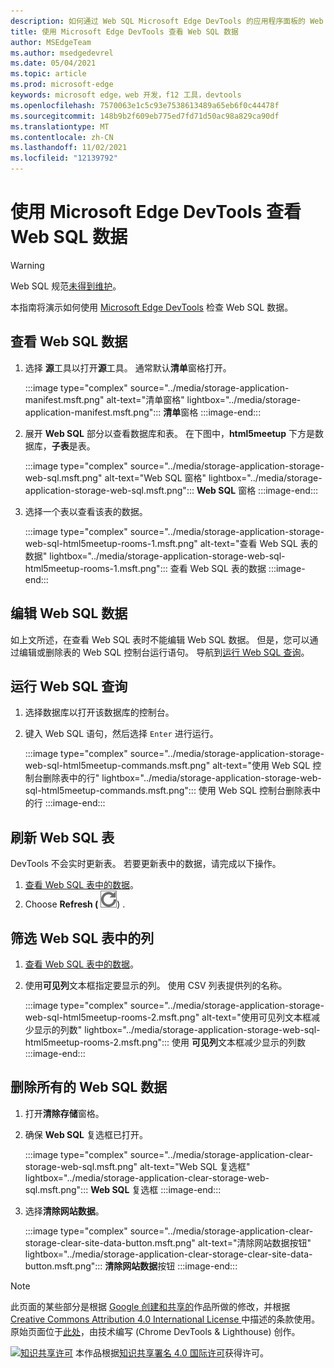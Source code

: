 ```yaml
---
description: 如何通过 Web SQL Microsoft Edge DevTools 的应用程序面板的 Web SQL 数据。
title: 使用 Microsoft Edge DevTools 查看 Web SQL 数据
author: MSEdgeTeam
ms.author: msedgedevrel
ms.date: 05/04/2021
ms.topic: article
ms.prod: microsoft-edge
keywords: microsoft edge，web 开发，f12 工具，devtools
ms.openlocfilehash: 7570063e1c5c93e7538613489a65eb6f0c44478f
ms.sourcegitcommit: 148b9b2f609eb775ed7fd71d50ac98a829ca90df
ms.translationtype: MT
ms.contentlocale: zh-CN
ms.lasthandoff: 11/02/2021
ms.locfileid: "12139792"
---
```

<!-- Copyright Kayce Basques

   Licensed under the Apache License, Version 2.0 (the "License");
   you may not use this file except in compliance with the License.
   You may obtain a copy of the License at

       https://www.apache.org/licenses/LICENSE-2.0

   Unless required by applicable law or agreed to in writing, software
   distributed under the License is distributed on an "AS IS" BASIS,
   WITHOUT WARRANTIES OR CONDITIONS OF ANY KIND, either express or implied.
   See the License for the specific language governing permissions and
   limitations under the License.  -->
# <a name="view-web-sql-data-with-microsoft-edge-devtools"></a>使用 Microsoft Edge DevTools 查看 Web SQL 数据

> [!WARNING]
> Web SQL 规范[未得到维护][W3CWebSQLStatus]。

本指南将演示如何使用 [Microsoft Edge DevTools][MicrosoftEdgeDevTools] 检查 Web SQL 数据。


<!-- ====================================================================== -->
## <a name="view-web-sql-data"></a>查看 Web SQL 数据

1.  选择 **源**工具以打开**源**工具。  通常默认**清单**窗格打开。

    :::image type="complex" source="../media/storage-application-manifest.msft.png" alt-text="清单窗格" lightbox="../media/storage-application-manifest.msft.png":::
       **清单**窗格
    :::image-end:::

1.  展开 **Web SQL** 部分以查看数据库和表。  在下图中，**html5meetup** 下方是数据库，**子表**是表。

    :::image type="complex" source="../media/storage-application-storage-web-sql.msft.png" alt-text="Web SQL 窗格" lightbox="../media/storage-application-storage-web-sql.msft.png":::
       **Web SQL** 窗格
    :::image-end:::

1.  选择一个表以查看该表的数据。

    :::image type="complex" source="../media/storage-application-storage-web-sql-html5meetup-rooms-1.msft.png" alt-text="查看 Web SQL 表的数据" lightbox="../media/storage-application-storage-web-sql-html5meetup-rooms-1.msft.png":::
       查看 Web SQL 表的数据
    :::image-end:::


<!-- ====================================================================== -->
## <a name="edit-web-sql-data"></a>编辑 Web SQL 数据

如上文所述，在查看 Web SQL 表时不能编辑 Web SQL 数据。  但是，您可以通过编辑或删除表的 Web SQL 控制台运行语句。  导航到[运行 Web SQL 查询](#run-web-sql-queries)。


<!-- ====================================================================== -->
## <a name="run-web-sql-queries"></a>运行 Web SQL 查询

1.  选择数据库以打开该数据库的控制台。
1.  键入 Web SQL 语句，然后选择 `Enter` 进行运行。

    :::image type="complex" source="../media/storage-application-storage-web-sql-html5meetup-commands.msft.png" alt-text="使用 Web SQL 控制台删除表中的行" lightbox="../media/storage-application-storage-web-sql-html5meetup-commands.msft.png":::
       使用 Web SQL 控制台删除表中的行
    :::image-end:::


<!-- ====================================================================== -->
## <a name="refresh-a-web-sql-table"></a>刷新 Web SQL 表

DevTools 不会实时更新表。  若要更新表中的数据，请完成以下操作。

1.  [查看 Web SQL 表中的数据](#view-web-sql-data)。
1.  Choose **Refresh (** ![ Refresh ](../media/refresh-icon.msft.png)) .


<!-- ====================================================================== -->
## <a name="filter-out-columns-in-a-web-sql-table"></a>筛选 Web SQL 表中的列

1.  [查看 Web SQL 表中的数据](#view-web-sql-data)。
1.  使用**可见列**文本框指定要显示的列。  使用 CSV 列表提供列的名称。

    :::image type="complex" source="../media/storage-application-storage-web-sql-html5meetup-rooms-2.msft.png" alt-text="使用可见列文本框减少显示的列数" lightbox="../media/storage-application-storage-web-sql-html5meetup-rooms-2.msft.png":::
       使用 **可见列**文本框减少显示的列数
    :::image-end:::


<!-- ====================================================================== -->
## <a name="delete-all-web-sql-data"></a>删除所有的 Web SQL 数据

1.  打开**清除存储**窗格。
1.  确保 **Web SQL** 复选框已打开。

    :::image type="complex" source="../media/storage-application-clear-storage-web-sql.msft.png" alt-text="Web SQL 复选框" lightbox="../media/storage-application-clear-storage-web-sql.msft.png":::
       **Web SQL** 复选框
    :::image-end:::

1.  选择**清除网站数据**。

    :::image type="complex" source="../media/storage-application-clear-storage-clear-site-data-button.msft.png" alt-text="清除网站数据按钮" lightbox="../media/storage-application-clear-storage-clear-site-data-button.msft.png":::
       **清除网站数据**按钮
    :::image-end:::


<!-- ====================================================================== -->
<!-- links -->

[MicrosoftEdgeDevTools]: ../../devtools-guide-chromium/index.md "Microsoft Edge 开发人员工具|Microsoft Docs"

[W3CWebSQLStatus]: https://w3.org/TR/webdatabase/#status-of-this-document "Web SQL 数据库 | W3C"


<!-- ====================================================================== -->
> [!NOTE]
> 此页面的某些部分是根据 [Google 创建和共享的][GoogleSitePolicies]作品所做的修改，并根据[ Creative Commons Attribution 4.0 International License ][CCA4IL]中描述的条款使用。
> 原始页面位于[此处](https://developers.google.com/web/tools/chrome-devtools/storage/websql)，由技术编写 (Chrome DevTools \& Lighthouse) 创作。 [][KayceBasques]

[![知识共享许可][CCby4Image]][CCA4IL] 本作品根据[知识共享署名 4.0 国际许可][CCA4IL]获得许可。

[CCA4IL]: https://creativecommons.org/licenses/by/4.0
[CCby4Image]: https://i.creativecommons.org/l/by/4.0/88x31.png
[GoogleSitePolicies]: https://developers.google.com/terms/site-policies
[KayceBasques]: https://developers.google.com/web/resources/contributors#kayce-basques
